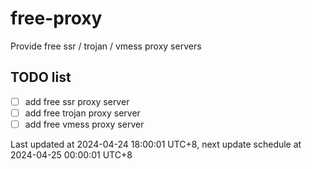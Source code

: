 
# free-proxy
Provide free ssr / trojan / vmess proxy servers


## TODO list
- [ ] add free ssr proxy server
- [ ] add free trojan proxy server
- [ ] add free vmess proxy server

Last updated at 2024-04-24 18:00:01 UTC+8, next update schedule at 2024-04-25 00:00:01 UTC+8

